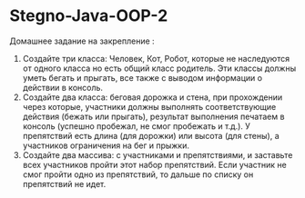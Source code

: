 # Stegno-Java-OOP-2
Домашнее задание на закрепление :

1) Создайте три класса: Человек, Кот, Робот, которые не наследуются от одного класса но есть общий класс родитель. Эти классы должны уметь бегать и прыгать, все также с выводом информации о действии в консоль.
2) Создайте два класса: беговая дорожка и стена, при прохождении через которые, участники должны выполнять соответствующие действия (бежать или прыгать), результат выполнения печатаем в консоль (успешно пробежал, не смог пробежать и т.д.). У препятствий есть длина (для дорожки) или высота (для стены), а участников ограничения на бег и прыжки.
3) Создайте два массива: с участниками и препятствиями, и заставьте всех участников пройти
этот набор препятствий. Если участник не смог пройти одно из препятствий, то дальше по
списку он препятствий не идет.
